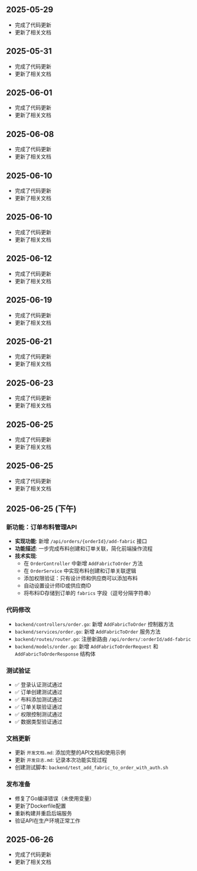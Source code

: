 ## 2025-05-29
- 完成了代码更新
- 更新了相关文档

## 2025-05-31
- 完成了代码更新
- 更新了相关文档

## 2025-06-01
- 完成了代码更新
- 更新了相关文档

## 2025-06-08
- 完成了代码更新
- 更新了相关文档

## 2025-06-10
- 完成了代码更新
- 更新了相关文档

## 2025-06-10
- 完成了代码更新
- 更新了相关文档

## 2025-06-12
- 完成了代码更新
- 更新了相关文档

## 2025-06-19
- 完成了代码更新
- 更新了相关文档

## 2025-06-21
- 完成了代码更新
- 更新了相关文档

## 2025-06-23
- 完成了代码更新
- 更新了相关文档

## 2025-06-25
- 完成了代码更新
- 更新了相关文档

## 2025-06-25
- 完成了代码更新
- 更新了相关文档

## 2025-06-25 (下午)
### 新功能：订单布料管理API
- **实现功能**: 新增 `/api/orders/{orderId}/add-fabric` 接口
- **功能描述**: 一步完成布料创建和订单关联，简化前端操作流程
- **技术实现**:
  - 在 `OrderController` 中新增 `AddFabricToOrder` 方法
  - 在 `OrderService` 中实现布料创建和订单关联逻辑
  - 添加权限验证：只有设计师和供应商可以添加布料
  - 自动设置设计师ID或供应商ID
  - 将布料ID存储到订单的 `fabrics` 字段（逗号分隔字符串）

### 代码修改
- `backend/controllers/order.go`: 新增 `AddFabricToOrder` 控制器方法
- `backend/services/order.go`: 新增 `AddFabricToOrder` 服务方法
- `backend/routes/router.go`: 注册新路由 `/api/orders/:orderId/add-fabric`
- `backend/models/order.go`: 新增 `AddFabricToOrderRequest` 和 `AddFabricToOrderResponse` 结构体

### 测试验证
- ✅ 登录认证测试通过
- ✅ 订单创建测试通过
- ✅ 布料添加测试通过
- ✅ 订单关联验证通过
- ✅ 权限控制测试通过
- ✅ 数据类型验证通过

### 文档更新
- 更新 `开发文档.md`: 添加完整的API文档和使用示例
- 更新 `开发日志.md`: 记录本次功能实现过程
- 创建测试脚本: `backend/test_add_fabric_to_order_with_auth.sh`

### 发布准备
- 修复了Go编译错误（未使用变量）
- 更新了Dockerfile配置
- 重新构建并重启后端服务
- 验证API在生产环境正常工作

## 2025-06-26
- 完成了代码更新
- 更新了相关文档
